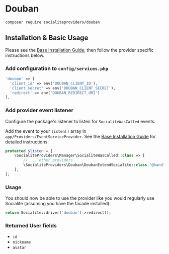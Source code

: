 # Douban

```bash
composer require socialiteproviders/douban
```

## Installation & Basic Usage

Please see the [Base Installation Guide](https://socialiteproviders.com/usage/), then follow the provider specific instructions below.

### Add configuration to `config/services.php`

```php
'douban' => [    
  'client_id' => env('DOUBAN_CLIENT_ID'),  
  'client_secret' => env('DOUBAN_CLIENT_SECRET'),  
  'redirect' => env('DOUBAN_REDIRECT_URI') 
],
```

### Add provider event listener

Configure the package's listener to listen for `SocialiteWasCalled` events.

Add the event to your `listen[]` array in `app/Providers/EventServiceProvider`. See the [Base Installation Guide](https://socialiteproviders.com/usage/) for detailed instructions.

```php
protected $listen = [
    \SocialiteProviders\Manager\SocialiteWasCalled::class => [
        // ... other providers
        \SocialiteProviders\Douban\DoubanExtendSocialite::class.'@handle',
    ],
];
```

### Usage

You should now be able to use the provider like you would regularly use Socialite (assuming you have the facade installed):

```php
return Socialite::driver('douban')->redirect();
```

### Returned User fields

- ``id``
- ``nickname``
- ``avatar``
